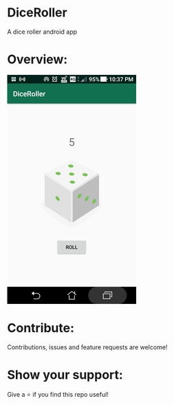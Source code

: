 # DiceRoller
A dice roller android app

# Overview:

<img src="overview.jpeg" width = "300" align = "middle">

# Contribute:
Contributions, issues and feature requests are welcome!

# Show your support:
Give a ⭐️ if you find this repo useful!

